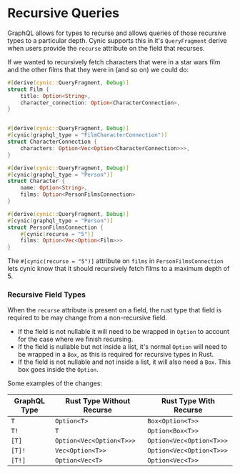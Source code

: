 # Recursive Queries

GraphQL allows for types to recurse and allows queries of those recursive types
to a particular depth. Cynic supports this in it's `QueryFragment` derive when
users provide the `recurse` attribute on the field that recurses.

If we wanted to recursively fetch characters that were in a star wars film and
the other films that they were in (and so on) we could do:

```rust
#[derive(cynic::QueryFragment, Debug)]
struct Film {
    title: Option<String>,
    character_connection: Option<CharacterConnection>,
}


#[derive(cynic::QueryFragment, Debug)]
#[cynic(graphql_type = "FilmCharacterConnection")]
struct CharacterConnection {
    characters: Option<Vec<Option<CharacterConnection>>>,
}

#[derive(cynic::QueryFragment, Debug)]
#[cynic(graphql_type = "Person")]
struct Character {
    name: Option<String>,
    films: Option<PersonFilmsConnection>
}

#[derive(cynic::QueryFragment, Debug)]
#[cynic(graphql_type = "Person")]
struct PersonFilmsConnection {
    #[cynic(recurse = "5")]
    films: Option<Vec<Option<Film>>>
}
```

The `#[cynic(recurse = "5")]` attribute on `films` in `PersonFilmsConnection`
lets cynic know that it should recursively fetch films to a maximum depth of 5.

### Recursive Field Types

When the `recurse` attribute is present on a field, the rust type that field is
required to be may change from a non-recursive field.

- If the field is not nullable it will need to be wrapped in `Option` to
  account for the case where we finish recursing.
- If the field is nullable but not inside a list, it's normal `Option` will
  need to be wrapped in a `Box`, as this is required for recursive types in
  Rust.
- If the field is not nullable and not inside a list, it will also need a
  `Box`. This box goes inside the `Option`.

Some examples of the changes:

| GraphQL Type | Rust Type Without Recurse | Rust Type With Recurse   |
| ------------ | ------------------------- | ------------------------ |
| `T`          | `Option<T>`               | `Box<Option<T>>`         |
| `T!`         | `T`                       | `Option<Box<T>>`         |
| `[T]`        | `Option<Vec<Option<T>>>`  | `Option<Vec<Option<T>>>` |
| `[T]!`       | `Vec<Option<T>>`          | `Option<Vec<Option<T>>>` |
| `[T!]`       | `Option<Vec<T>`           | `Option<Vec<T>>`         |
